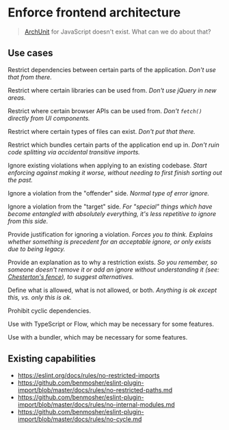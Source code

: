 # Enforce frontend architecture

> [ArchUnit](https://www.archunit.org/) for JavaScript doesn't exist. What can we do about that?

## Use cases

Restrict dependencies between certain parts of the application. _Don't use that from there._

Restrict where certain libraries can be used from. _Don't use jQuery in new areas._

Restrict where certain browser APIs can be used from. _Don't `fetch()` directly from UI components._

Restrict where certain types of files can exist. _Don't put that there._

Restrict which bundles certain parts of the application end up in. _Don't ruin code splitting via accidental transitive imports._

Ignore existing violations when applying to an existing codebase. _Start enforcing against making it worse, without needing to first finish sorting out the past._

Ignore a violation from the "offender" side. _Normal type of error ignore._

Ignore a violation from the "target" side. _For "special" things which have become entangled with absolutely everything, it's less repetitive to ignore from this side._

Provide justification for ignoring a violation. _Forces you to think. Explains whether something is precedent for an acceptable ignore, or only exists due to being legacy._

Provide an explanation as to why a restriction exists. _So you remember, so someone doesn't remove it or add an ignore without understanding it (see: [Chesterton's fence](https://en.wikipedia.org/wiki/Wikipedia:Chesterton%27s_fence)), to suggest alternatives._

Define what is allowed, what is not allowed, or both. _Anything is ok except this, vs. only this is ok._

Prohibit cyclic dependencies.

Use with TypeScript or Flow, which may be necessary for some features.

Use with a bundler, which may be necessary for some features.

## Existing capabilities

- https://eslint.org/docs/rules/no-restricted-imports
- https://github.com/benmosher/eslint-plugin-import/blob/master/docs/rules/no-restricted-paths.md
- https://github.com/benmosher/eslint-plugin-import/blob/master/docs/rules/no-internal-modules.md
- https://github.com/benmosher/eslint-plugin-import/blob/master/docs/rules/no-cycle.md
